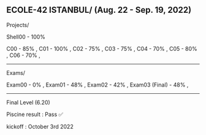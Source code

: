 ECOLE-42 ISTANBUL/
(Aug. 22 - Sep. 19, 2022)
-----------------------
Projects/

Shell00 - 100%

C00 - 85%  ,
C01 - 100% ,
C02 - 75%  ,
C03 - 75%  ,
C04 - 70%  ,
C05 - 80%  ,
C06 - 70%  ,

--------------------
Exams/

Exam00 - 0%  ,
Exam01 - 48%  ,
Exam02 - 42%  ,
Exam03 (Final) - 48%  ,

-----------------------
Final Level (6.20)

Piscine result : Pass ✅

kickoff : October 3rd 2022 
